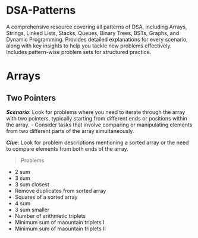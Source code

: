 # DSA-Patterns
A comprehensive resource covering all patterns of DSA, including Arrays, Strings, Linked Lists, Stacks, Queues, Binary Trees, BSTs, Graphs, and Dynamic Programming. Provides detailed explanations for every scenario, along with key insights to help you tackle new problems effectively. Includes pattern-wise problem sets for structured practice.
# Arrays
## Two Pointers
***Scenario***: Look for problems where you need to iterate through the array with two pointers, typically starting from different ends or positions within the array. - Consider tasks that involve comparing or manipulating elements from two different parts of the array simultaneously.

***Clue***: Look for problem descriptions mentioning a sorted array or the need to compare elements from both ends of the array.
> Problems
- 2 sum
- 3 sum
- 3 sum closest
- Remove duplicates from sorted array
- Squares of a sorted array
- 4 sum
- 3 sum smaller
- Number of arithmetic triplets
- Minimum sum of maountain triplets I
- Minimum sum of maountain triplets II